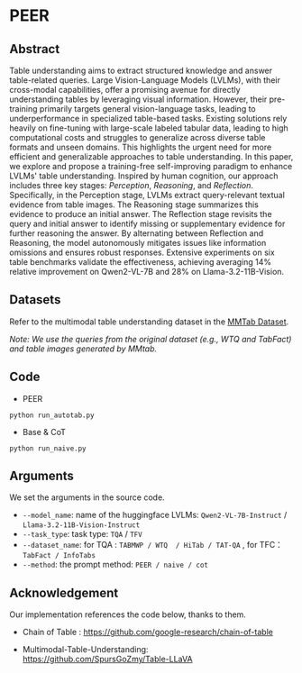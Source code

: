 # PEER


## Abstract
Table understanding aims to extract structured knowledge and answer table-related queries. Large Vision-Language Models (LVLMs), with their cross-modal capabilities, offer a promising avenue for directly understanding tables by leveraging visual information. However, their pre-training primarily targets general vision-language tasks, leading to underperformance in specialized table-based tasks. Existing solutions rely heavily on fine-tuning with large-scale labeled tabular data, leading to high computational costs and struggles to generalize across diverse table formats and unseen domains. This highlights the urgent need for more efficient and generalizable approaches to table understanding. In this paper, we explore and propose a training-free self-improving paradigm to enhance LVLMs' table understanding. Inspired by human cognition, our approach includes three key stages: *Perception*, *Reasoning*, and *Reflection*. Specifically, in the Perception stage, LVLMs extract query-relevant textual evidence from table images. The Reasoning stage summarizes this evidence to produce an initial answer. The Reflection stage revisits the query and initial answer to identify missing or supplementary evidence for further reasoning the answer. By alternating between Reflection and Reasoning, the model autonomously mitigates issues like information omissions and ensures robust responses. Extensive experiments on six table benchmarks validate the effectiveness, achieving averaging 14% relative improvement on Qwen2-VL-7B and 28% on Llama-3.2-11B-Vision.



## Datasets
Refer to the multimodal table understanding dataset in the [MMTab Dataset](https://huggingface.co/datasets/SpursgoZmy/MMTab).

*Note: We use the queries from the original dataset (e.g., WTQ and TabFact) and table images generated by MMtab.*


## Code

- PEER
```
python run_autotab.py
```
- Base & CoT
```
python run_naive.py
```
## Arguments
We set the arguments in the source code.
- `--model_name`: name of the huggingface LVLMs: `Qwen2-VL-7B-Instruct` / `Llama-3.2-11B-Vision-Instruct`
- `--task_type`: task type: `TQA` / `TFV`
- `--dataset_name`:  for TQA : `TABMWP / WTQ  / HiTab / TAT-QA` , for TFC： `TabFact / InfoTabs `
- `--method`: the prompt method: `PEER / naive / cot` 




## Acknowledgement
Our implementation references the code below, thanks to them.

- Chain of Table : https://github.com/google-research/chain-of-table

- Multimodal-Table-Understanding: https://github.com/SpursGoZmy/Table-LLaVA



<!-- [Task Arithmetic](https://github.com/mlfoundations/task_vectors), [TIES-MERGING](https://github.com/prateeky2806/ties-merging/tree/main), [Model Soups](https://github.com/mlfoundations/model-soups) -->
